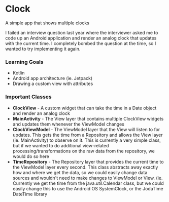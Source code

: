 # Clock
A simple app that shows multiple clocks

I failed an interview question last year where the interviewer asked me to code up an Android application and render an analog clock that updates with the current time. I completely bombed the question at the time, so I wanted to try implementing it again.

### Learning Goals
- Kotlin
- Android app architecture (ie. Jetpack)
- Drawing a custom view with attributes

### Important Classes
- __ClockView__ - A custom widget that can take the time in a Date object and render an analog clock
- __MainActivity__ - The View layer that contains multiple ClockView widgets and updates them whenever the ViewModel changes
- __ClockViewModel__ - The ViewModel layer that the View will listen to for updates. This gets the time from a Repository and allows the View layer (ie. MainActivity) to observe on it. This is currently a very simple class, but if we wanted to do additional view-related processing/transformations on the raw data from the repository, we would do so here
- __TimeRepository__ - The Repository layer that provides the current time to the ViewModel layer every second. This class abstracts away exactly how and where we get the data, so we could easily change data sources and wouldn't need to make changes to ViewModel or View. (ie. Currently we get the time from the java.util.Calendar class, but we could easily change this to use the Android OS SystemClock, or the JodaTime DateTime library
